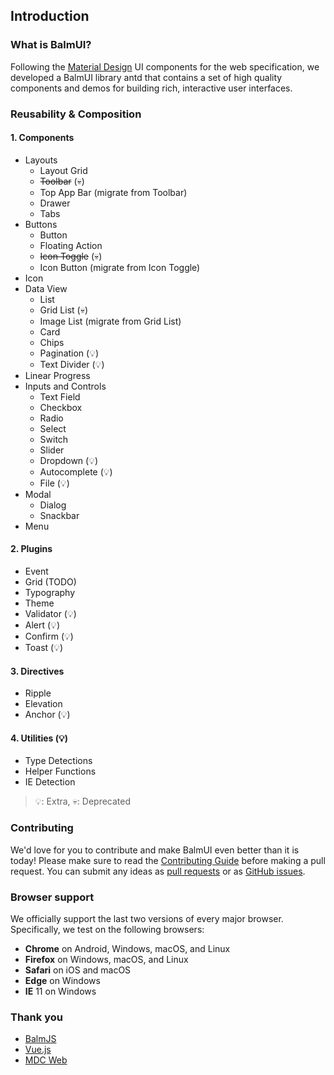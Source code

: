 ## Introduction

### What is BalmUI?

Following the [Material Design](https://material.io/components/) UI components for the web specification, we developed a BalmUI library antd that contains a set of high quality components and demos for building rich, interactive user interfaces.

### Reusability & Composition

#### 1. Components

- Layouts
  - Layout Grid
  - <del>Toolbar</del> (💀)
  - Top App Bar (migrate from Toolbar)
  - Drawer
  - Tabs
- Buttons
  - Button
  - Floating Action
  - <del>Icon Toggle</del> (💀)
  - Icon Button (migrate from Icon Toggle)
- Icon
- Data View
  - List
  - Grid List (💀)
  - Image List (migrate from Grid List)
  - Card
  - Chips
  - Pagination (💡)
  - Text Divider (💡)
- Linear Progress
- Inputs and Controls
  - Text Field
  - Checkbox
  - Radio
  - Select
  - Switch
  - Slider
  - Dropdown (💡)
  - Autocomplete (💡)
  - File (💡)
- Modal
  - Dialog
  - Snackbar
- Menu

#### 2. Plugins

- Event
- Grid (TODO)
- Typography
- Theme
- Validator (💡)
- Alert (💡)
- Confirm (💡)
- Toast (💡)

#### 3. Directives

- Ripple
- Elevation
- Anchor (💡)

#### 4. Utilities (💡)

- Type Detections
- Helper Functions
- IE Detection

> 💡: Extra, 💀: Deprecated

### Contributing

We'd love for you to contribute and make BalmUI even better than it is today! Please make sure to read the [Contributing Guide](https://github.com/balmjs/ui-vue/blob/master/CONTRIBUTING.md) before making a pull request. You can submit any ideas as [pull requests](https://github.com/balmjs/ui-vue/pulls) or as [GitHub issues](https://github.com/balmjs/ui-vue/issues).

### Browser support

We officially support the last two versions of every major browser. Specifically, we test on the following browsers:

- **Chrome** on Android, Windows, macOS, and Linux
- **Firefox** on Windows, macOS, and Linux
- **Safari** on iOS and macOS
- **Edge** on Windows
- **IE** 11 on Windows

### Thank you

- [BalmJS](https://balmjs.com/)
- [Vue.js](https://vuejs.org/)
- [MDC Web](https://material.io/components/)
